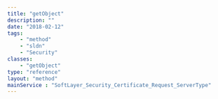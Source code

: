 ```yaml
---
title: "getObject"
description: ""
date: "2018-02-12"
tags:
    - "method"
    - "sldn"
    - "Security"
classes:
    - "getObject"
type: "reference"
layout: "method"
mainService : "SoftLayer_Security_Certificate_Request_ServerType"
---
```

